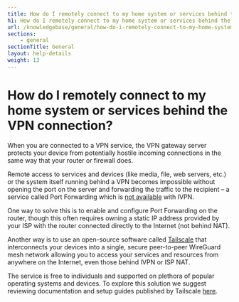 ```yaml
---
title: How do I remotely connect to my home system or services behind the VPN connection? - IVPN Help
h1: How do I remotely connect to my home system or services behind the VPN connection?
url: /knowledgebase/general/how-do-i-remotely-connect-to-my-home-system-or-services-behind-the-vpn-connection/
sections:
    - general
sectionTitle: General
layout: help-details
weight: 13
---
```

# How do I remotely connect to my home system or services behind the VPN connection?

When you are connected to a VPN service, the VPN gateway server protects your device from potentially hostile incoming connections in the same way that your router or firewall does.

Remote access to services and devices (like media, file, web servers, etc.) or the system itself running behind a VPN becomes impossible without opening the port on the server and forwarding the traffic to the recipient – a service called Port Forwarding which is [not available](/blog/gradual-removal-of-port-forwarding) with IVPN.

One way to solve this is to enable and configure Port Forwarding on the router, though this often requires owning a static IP address provided by your ISP with the router connected directly to the Internet (not behind NAT).

Another way is to use an open-source software called [Tailscale](https://tailscale.com/) that interconnects your devices into a single, secure peer-to-peer WireGuard mesh network allowing you to access your services and resources from anywhere on the Internet, even those behind IVPN or ISP NAT.

The service is free to individuals and supported on plethora of popular operating systems and devices. To explore this solution we suggest reviewing documentation and setup guides published by Tailscale [here](https://tailscale.com/kb/1017/install/).